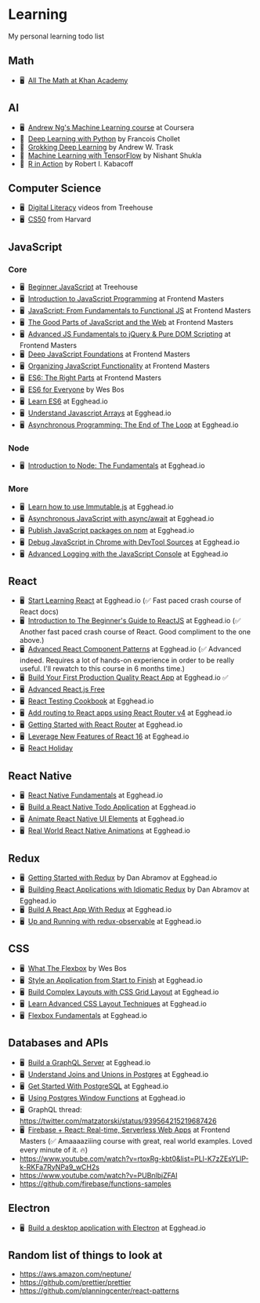 # Learning
My personal learning todo list

## Math
- 🖥  [All The Math at Khan Academy](https://www.khanacademy.org/math/)

## AI
- 🖥  [Andrew Ng's Machine Learning course](https://www.coursera.org/learn/machine-learning) at Coursera
- 📔  [Deep Learning with Python](https://www.manning.com/books/deep-learning-with-python) by Francois Chollet
- 📔  [Grokking Deep Learning](https://www.manning.com/books/grokking-deep-learning) by Andrew W. Trask
- 📔  [Machine Learning with TensorFlow](https://www.manning.com/books/machine-learning-with-tensorflow) by Nishant Shukla
- 📔  [R in Action](https://www.manning.com/books/r-in-action-second-edition) by Robert I. Kabacoff

## Computer Science
- 🖥  [Digital Literacy](https://teamtreehouse.com/library/topic:digital-literacy) videos from Treehouse
- 🖥  [CS50](https://www.edx.org/course/introduction-computer-science-harvardx-cs50x) from Harvard


## JavaScript

### Core
- 🖥  [Beginner JavaScript](https://teamtreehouse.com/tracks/beginner-javascript) at Treehouse
- 🖥  [Introduction to JavaScript Programming](https://frontendmasters.com/courses/javascript-basics/) at Frontend Masters
- 🖥  [JavaScript: From Fundamentals to Functional JS](https://frontendmasters.com/courses/js-fundamentals-to-functional/) at Frontend Masters
- 🖥  [The Good Parts of JavaScript and the Web](https://frontendmasters.com/courses/good-parts-javascript-web/) at Frontend Masters
- 🖥  [Advanced JS Fundamentals to jQuery & Pure DOM Scripting](https://frontendmasters.com/courses/javascript-jquery-dom/) at Frontend Masters
- 🖥  [Deep JavaScript Foundations](https://frontendmasters.com/courses/javascript-foundations/) at Frontend Masters
- 🖥  [Organizing JavaScript Functionality](https://frontendmasters.com/courses/organizing-javascript/) at Frontend Masters
- 🖥  [ES6: The Right Parts](https://frontendmasters.com/courses/es6-right-parts/) at Frontend Masters
- 🖥  [ES6 for Everyone](https://es6.io/) by Wes Bos
- 🖥  [Learn ES6](https://egghead.io/courses/learn-es6-ecmascript-2015) at Egghead.io
- 🖥  [Understand Javascript Arrays](https://egghead.io/courses/understand-javascript-arrays) at Egghead.io
- 🖥  [Asynchronous Programming: The End of The Loop](https://egghead.io/courses/asynchronous-programming-the-end-of-the-loop) at Egghead.io

### Node
- 🖥  [Introduction to Node: The Fundamentals](https://egghead.io/courses/introduction-to-node-the-fundamentals) at Egghead.io

### More
- 🖥  [Learn how to use Immutable.js](https://egghead.io/courses/learn-how-to-use-immutable-js) at Egghead.io
- 🖥  [Asynchronous JavaScript with async/await](https://egghead.io/courses/asynchronous-javascript-with-async-await) at Egghead.io
- 🖥  [Publish JavaScript packages on npm](https://egghead.io/courses/publish-javascript-packages-on-npm) at Egghead.io
- 🖥  [Debug JavaScript in Chrome with DevTool Sources](https://egghead.io/courses/chrome-devtools-sources-panel) at Egghead.io
- 🖥  [Advanced Logging with the JavaScript Console](https://egghead.io/courses/js-console-for-power-users) at Egghead.io

## React
- 🖥  [Start Learning React](https://egghead.io/courses/start-learning-react) at Egghead.io (✅ Fast paced crash course of React docs)
- 🖥  [Introduction to The Beginner's Guide to ReactJS](https://egghead.io/lessons/react-introduction-to-the-beginner-s-guide-to-reactjs) at Egghead.io (✅ Another fast paced crash course of React. Good compliment to the one above.)
- 🖥  [Advanced React Component Patterns](https://egghead.io/courses/advanced-react-component-patterns) at Egghead.io (✅ Advanced indeed. Requires a lot of hands-on experience in order to be really useful. I'll rewatch to this course in 6 months time.)
- 🖥  [Build Your First Production Quality React App](https://egghead.io/courses/build-your-first-production-quality-react-app) at Egghead.io ✅
- 🖥  [Advanced React.js Free](https://courses.reacttraining.com/p/advanced-react-free)
- 🖥  [React Testing Cookbook](https://egghead.io/courses/react-testing-cookbook) at Egghead.io
- 🖥  [Add routing to React apps using React Router v4](https://egghead.io/courses/add-routing-to-react-apps-using-react-router-v4) at Egghead.io
- 🖥  [Getting Started with React Router](https://egghead.io/courses/getting-started-with-react-router) at Egghead.io
- 🖥  [Leverage New Features of React 16](https://egghead.io/courses/leverage-new-features-of-react-16) at Egghead.io
- 🖥  [React Holiday](https://react.holiday/)

## React Native
- 🖥  [React Native Fundamentals](https://egghead.io/courses/react-native-fundamentals) at Egghead.io
- 🖥  [Build a React Native Todo Application](https://egghead.io/courses/build-a-react-native-todo-application) at Egghead.io
- 🖥  [Animate React Native UI Elements](https://egghead.io/courses/animate-react-native-ui-elements) at Egghead.io
- 🖥  [Real World React Native Animations](https://egghead.io/courses/real-world-react-native-animations) at Egghead.io

## Redux
- 🖥  [Getting Started with Redux](https://egghead.io/courses/getting-started-with-redux) by Dan Abramov at Egghead.io
- 🖥  [Building React Applications with Idiomatic Redux](https://egghead.io/courses/building-react-applications-with-idiomatic-redux) by Dan Abramov at Egghead.io
- 🖥  [Build A React App With Redux](https://egghead.io/courses/build-a-react-app-with-redux) at Egghead.io
- 🖥  [Up and Running with redux-observable](https://egghead.io/courses/up-and-running-with-redux-observable) at Egghead.io

## CSS
- 🖥  [What The Flexbox](https://flexbox.io/) by Wes Bos
- 🖥  [Style an Application from Start to Finish](https://egghead.io/courses/style-an-application-from-start-to-finish) at Egghead.io
- 🖥  [Build Complex Layouts with CSS Grid Layout](https://egghead.io/courses/build-complex-layouts-with-css-grid-layout) at Egghead.io
- 🖥  [Learn Advanced CSS Layout Techniques](https://egghead.io/courses/learn-advanced-css-layout-techniques) at Egghead.io
- 🖥  [Flexbox Fundamentals](https://egghead.io/courses/flexbox-fundamentals) at Egghead.io

## Databases and APIs
- 🖥  [Build a GraphQL Server](https://egghead.io/courses/build-a-graphql-server) at Egghead.io
- 🖥  [Understand Joins and Unions in Postgres](https://egghead.io/courses/understand-joins-and-unions-in-postgres) at Egghead.io
- 🖥  [Get Started With PostgreSQL](https://egghead.io/courses/get-started-with-postgresql) at Egghead.io
- 🖥  [Using Postgres Window Functions](https://egghead.io/courses/using-postgres-window-functions) at Egghead.io
- 🖥  GraphQL thread: https://twitter.com/matzatorski/status/939564215219687426
- 🖥  [Firebase + React: Real-time, Serverless Web Apps](https://frontendmasters.com/courses/firebase-react/) at Frontend Masters (✅ Amaaaaziiing course with great, real world examples. Loved every minute of it. 🔥)
- https://www.youtube.com/watch?v=rtoxRg-kbt0&list=PLl-K7zZEsYLlP-k-RKFa7RyNPa9_wCH2s
- https://www.youtube.com/watch?v=PUBnlbjZFAI
- https://github.com/firebase/functions-samples

## Electron
- 🖥  [Build a desktop application with Electron](https://egghead.io/courses/build-a-desktop-application-with-electron) at Egghead.io

## Random list of things to look at
- https://aws.amazon.com/neptune/
- https://github.com/prettier/prettier
- https://github.com/planningcenter/react-patterns
